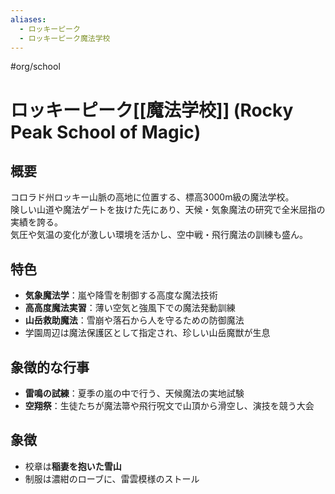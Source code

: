 ```yaml
---
aliases:
  - ロッキーピーク
  - ロッキーピーク魔法学校
---
```


#org/school 
# ロッキーピーク[[魔法学校]] (Rocky Peak School of Magic)

## 概要
コロラド州ロッキー山脈の高地に位置する、標高3000m級の魔法学校。  
険しい山道や魔法ゲートを抜けた先にあり、天候・気象魔法の研究で全米屈指の実績を誇る。  
気圧や気温の変化が激しい環境を活かし、空中戦・飛行魔法の訓練も盛ん。

## 特色
- **気象魔法学**：嵐や降雪を制御する高度な魔法技術  
- **高高度魔法実習**：薄い空気と強風下での魔法発動訓練  
- **山岳救助魔法**：雪崩や落石から人を守るための防御魔法  
- 学園周辺は魔法保護区として指定され、珍しい山岳魔獣が生息

## 象徴的な行事
- **雷鳴の試練**：夏季の嵐の中で行う、天候魔法の実地試験  
- **空翔祭**：生徒たちが魔法箒や飛行呪文で山頂から滑空し、演技を競う大会

## 象徴
- 校章は**稲妻を抱いた雪山**
- 制服は濃紺のローブに、雷雲模様のストール
